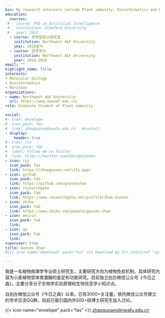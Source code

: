 ```yaml
---
bio: My research interests include Plant immunity, Bioinformatics and Running.
education:
  courses:
 # - course: PhD in Artificial Intelligence
 #   institution: Stanford University
 #   year: 2012
  - course: 学术型硕士研究生
    institution: Northwest A&F University
    year: 2020至今
  - course: 农学学士
    institution: Northwest A&F University
    year: 2014-2020
email: ""
highlight_name: false
interests:
- Molecular biology
- Bioinformatics
- Marathon
organizations:
- name: Northwest A&F University
  url: https://www.nwsuaf.edu.cn/
role: Graduate Student of Plant immunity

social:
#- icon: envelope
#  icon_pack: fas
#  link: zhaoguosen@nwafu.edu.cn   #contact
- display:
    header: true
#- icon: rss
#  icon_pack: fab
#  label: Follow me on Twitter
#  link: https://twitter.com/GeorgeCushen
- icon: rss
  icon_pack: fas
  link: https://zhaoguosen.netlify.app/
- icon: github
  icon_pack: fab
  link: https://github.com/guosenzhao
- icon: researchgate
  icon_pack: fab
  link: https://www.researchgate.net/profile/Zhao-Guosen
- icon: zhihu
  icon_pack: fab
  link: https://www.zhihu.com/people/guosen-zhao
- icon: weixin
  icon_pack: fab
  link: 
- icon: qq
  icon_pack: fab
  link: 
superuser: true
title: Guosen Zhao
#{{< icon name="download" pack="fas" >}} Download my {{< staticref "uploads/赵国森.pdf" "newtab" >}}Curriculum Vitae{{< /staticref >}}.

---
```


我是一名植物病理学专业硕士研究生，主要研究方向为植物免疫机制，具体研究内容为小麦植物受体类激酶的鉴定和功能研究。目前独立创办微信公众号《今日之森》，主要分享分子生物学实验原理和生物信息学小知识点。

自创办微信公众号《今日之森》以来，已有3000+关注量。依托微信公众号建立的学术交流QQ群，目前已吸引国内外500+硕博士研究生加入讨论。     

{{< icon name="envelope" pack="fas" >}} zhaoguosen@nwafu.edu.cn

